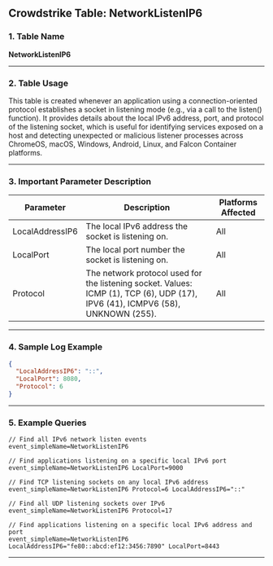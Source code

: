 ## Crowdstrike Table: NetworkListenIP6

### 1. Table Name

**NetworkListenIP6**

---

### 2. Table Usage

This table is created whenever an application using a connection-oriented protocol establishes a socket in listening mode (e.g., via a call to the listen() function). It provides details about the local IPv6 address, port, and protocol of the listening socket, which is useful for identifying services exposed on a host and detecting unexpected or malicious listener processes across ChromeOS, macOS, Windows, Android, Linux, and Falcon Container platforms.

---

### 3. Important Parameter Description

| Parameter | Description | Platforms Affected |
|---|---|---|
| LocalAddressIP6 | The local IPv6 address the socket is listening on. | All |
| LocalPort | The local port number the socket is listening on. | All |
| Protocol | The network protocol used for the listening socket. Values: ICMP (1), TCP (6), UDP (17), IPV6 (41), ICMPV6 (58), UNKNOWN (255). | All |

---

### 4. Sample Log Example

```json
{
  "LocalAddressIP6": "::",
  "LocalPort": 8080,
  "Protocol": 6
}
```

---

### 5. Example Queries

```xql
// Find all IPv6 network listen events
event_simpleName=NetworkListenIP6

// Find applications listening on a specific local IPv6 port
event_simpleName=NetworkListenIP6 LocalPort=9000

// Find TCP listening sockets on any local IPv6 address
event_simpleName=NetworkListenIP6 Protocol=6 LocalAddressIP6="::"

// Find all UDP listening sockets over IPv6
event_simpleName=NetworkListenIP6 Protocol=17

// Find applications listening on a specific local IPv6 address and port
event_simpleName=NetworkListenIP6 LocalAddressIP6="fe80::abcd:ef12:3456:7890" LocalPort=8443
```

---